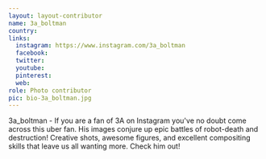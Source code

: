 ```yaml
---
layout: layout-contributor
name: 3a_boltman
country: 
links:
  instagram: https://www.instagram.com/3a_boltman
  facebook:
  twitter: 
  youtube:
  pinterest: 
  web: 
role: Photo contributor
pic: bio-3a_boltman.jpg
---
```

3a_boltman - If you are a fan of 3A on Instagram you've no doubt come across this uber fan. His images conjure up epic battles of robot-death and destruction! Creative shots, awesome figures, and excellent compositing skills that leave us all wanting more. Check him out!